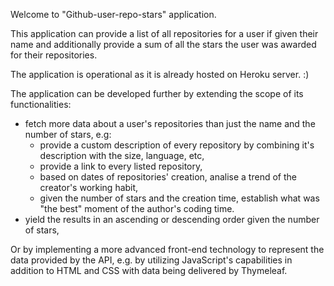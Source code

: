 Welcome to "Github-user-repo-stars" application.

This application can provide a list of all repositories for a user if
given their name and additionally provide a sum of all the stars the
user was awarded for their repositories.

The application is operational as it is already hosted on Heroku server. :)

The application can be developed further by extending the scope of its functionalities: <br>
- fetch more data about a user's repositories than just the name and the number of stars, e.g: <br>
  * provide a custom description of every repository by combining it's description with the size, language, etc,
  * provide a link to every listed repository,
  * based on dates of repositories' creation, analise a trend of the creator's working habit,
  * given the number of stars and the creation time, establish what was "the best" moment of the author's coding time.
- yield the results in an ascending or descending order given the number of stars, <br>

Or by implementing a more advanced front-end technology to represent the data provided by the API,
e.g. by utilizing JavaScript's capabilities in addition to HTML and CSS with data being delivered
by Thymeleaf.